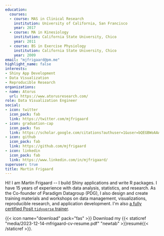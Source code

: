 ```yaml
---
education:
  courses:
  - course: MAS in Clinical Research
    institution: University of California, San Francisco
    year: 2017
  - course: MA in Kinesiology
    institution: California State University, Chico
    year: 2011
  - course: BS in Exercise Physiology
    institution: California State University, Chico
    year: 2009
email: "mjfrigaard@pm.me"
highlight_name: false
interests:
- Shiny App Development
- Data Visualization
- Reproducible Research
organizations:
- name: Atorus
  url: https://www.atorusresearch.com/
role: Data Visualization Engineer
social:
- icon: twitter
  icon_pack: fab
  link: https://twitter.com/mjfrigaard
- icon: graduation-cap
  icon_pack: fas
  link: https://scholar.google.com/citations?authuser=1&user=bQEGBWoAAAAJ
- icon: github
  icon_pack: fab
  link: https://github.com/mjfrigaard
- icon: linkedin
  icon_pack: fab
  link: https://www.linkedin.com/in/mjfrigaard/
superuser: true
title: Martin Frigaard
---
```


Hi! I am Martin Frigaard -- I build Shiny applications and write R packages. I have 15 years of experience with data analysis, statistics, and research. As the Co-founder of Paradigm Datagroup (PDG), I also design and create training materials and workshops on data management, visualizations, reproducible research, and application development. I'm also [a fully certified Posit `tidyverse` trainer](https://education.rstudio.com/trainers/). 

{{< icon name="download" pack="fas" >}} Download my {{< staticref "media/2023-12-14-mfrigaard-cv-resume.pdf" "newtab" >}}resumé{{< /staticref >}}.
